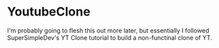 # YoutubeClone

I'm probably going to flesh this out more later, but essentially I followed SuperSimpleDev's YT Clone tutorial to build a non-functinal clone of YT.